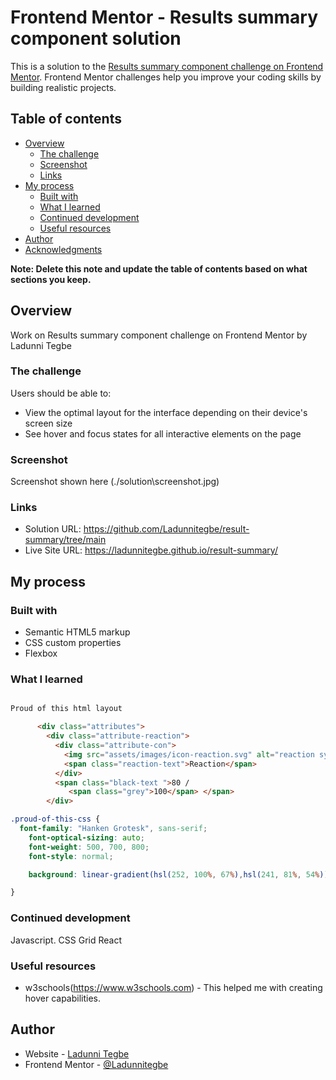 # Frontend Mentor - Results summary component solution

This is a solution to the [Results summary component challenge on Frontend Mentor](https://www.frontendmentor.io/challenges/results-summary-component-CE_K6s0maV). Frontend Mentor challenges help you improve your coding skills by building realistic projects. 

## Table of contents

- [Overview](#overview)
  - [The challenge](#the-challenge)
  - [Screenshot](#screenshot)
  - [Links](#links)
- [My process](#my-process)
  - [Built with](#built-with)
  - [What I learned](#what-i-learned)
  - [Continued development](#continued-development)
  - [Useful resources](#useful-resources)
- [Author](#author)
- [Acknowledgments](#acknowledgments)

**Note: Delete this note and update the table of contents based on what sections you keep.**

## Overview

Work on Results summary component challenge on Frontend Mentor by Ladunni Tegbe

### The challenge

Users should be able to:

- View the optimal layout for the interface depending on their device's screen size
- See hover and focus states for all interactive elements on the page


### Screenshot

Screenshot shown here (./solution\screenshot.jpg)

### Links

- Solution URL: https://github.com/Ladunnitegbe/result-summary/tree/main 
- Live Site URL: https://ladunnitegbe.github.io/result-summary/

## My process

### Built with

- Semantic HTML5 markup
- CSS custom properties
- Flexbox

### What I learned

```html

Proud of this html layout

      <div class="attributes">
        <div class="attribute-reaction">
          <div class="attribute-con">
            <img src="assets/images/icon-reaction.svg" alt="reaction symbol">
            <span class="reaction-text">Reaction</span>
          </div>
          <span class="black-text ">80 /
             <span class="grey">100</span> </span>
        </div>

```
```css
.proud-of-this-css {
  font-family: "Hanken Grotesk", sans-serif;
    font-optical-sizing: auto;
    font-weight: 500, 700, 800;
    font-style: normal;

    background: linear-gradient(hsl(252, 100%, 67%),hsl(241, 81%, 54%));

}
```


### Continued development

Javascript. 
CSS Grid
React


### Useful resources

- w3schools(https://www.w3schools.com) - This helped me with creating hover capabilities.


## Author

- Website - [Ladunni Tegbe](https://www.github.com/Ladunnitegbe)
- Frontend Mentor - [@Ladunnitegbe](https://www.frontendmentor.io/profile/yourusername)



